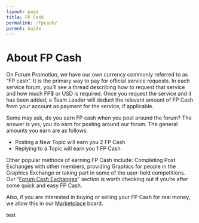 ```yaml
---
layout: page
title: FP Cash
permalink: /fpcash/
parent: Guide
---
```


# About FP Cash

On Forum Promotion, we have our own currency commonly referred to as “FP cash”. It is the primary way to pay for official service requests. In each service forum, you’ll see a thread describing how to request that service and how much FP$ or USD is required. Once you request the service and it has been added, a Team Leader will deduct the relevant amount of FP Cash from your account as payment for the service, if applicable.

Some may ask, do you earn FP cash when you post around the forum? The answer is yes, you do earn for posting around our forum. The general amounts you earn are as follows:

- Posting a New Topic will earn you 2 FP Cash
- Replying to a Topic will earn you 1 FP Cash

Other popular methods of earning FP Cash include: Completing Post Exchanges with other members, providing Graphics for people in the Graphics Exchange or taking part in some of the user-held competitions. Our “[Forum Cash Exchanges](https://forumpromotion.net/forums/fp-exchanges.84)" section is worth checking out if you’re after some quick and easy FP Cash.

Also, if you are interested in buying or selling your FP Cash for real money, we allow this in our [Marketplace](https://forumpromotion.net/forums/marketplace.78/) board.

test

